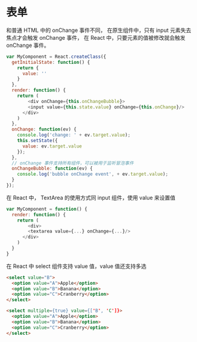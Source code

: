 # 表单
和普通 HTML 中的 onChange 事件不同， 在原生组件中，只有 input 元素失去焦点才会触发 onChange 事件， 在 React 中，只要元素的值被修改就会触发 onChange 事件。

``` js
var MyComponent = React.createClass({
  getInitialState: function() {
    return {
      value: ''
    }
  },
  render: function() {
    return (  
    	<div onChange={this.onChangeBubble}>
        <input value={this.state.value} onChange={this.onChange}/>
      </div>
    )
  },
  onChange: function(ev) {
    console.log('change: ' + ev.target.value);
    this.setState({
      value: ev.target.value
    });
  },
  // onChange 事件支持所有组件，可以被用于监听冒泡事件
  onChangeBubble: function(ev) {
    console.log('bubble onChange event', + ev.target.value);
  }
});
```

在 React 中， TextArea 的使用方式同 input 组件，使用 value 来设置值

``` js
var MyComponent = function() {
  render: function() {
    return (
    	<div>
        <textarea value={...} onChange={...}/>
      </div>
    )
  }
}
```

在 React 中 select 组件支持 value 值，value 值还支持多选

``` html
<select value="B">
  <option value="A">Apple</option>
  <option value="B">Banana</option>
  <option value="C">Cranberry</option>
</select>

<select multiple={true} value={['B', 'C']}>
  <option value="A">Apple</option>
  <option value="B">Banana</option>
  <option value="C">Cranberry</option>
</select>
```

